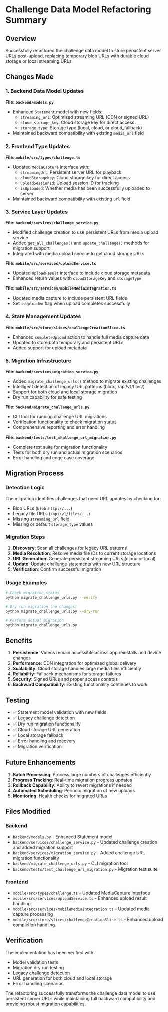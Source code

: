 # Challenge Data Model Refactoring Summary

## Overview

Successfully refactored the challenge data model to store persistent server URLs post-upload, replacing temporary blob URLs with durable cloud storage or local streaming URLs.

## Changes Made

### 1. Backend Data Model Updates

**File: `backend/models.py`**
- Enhanced `Statement` model with new fields:
  - `streaming_url`: Optimized streaming URL (CDN or signed URL)
  - `cloud_storage_key`: Cloud storage key for direct access
  - `storage_type`: Storage type (local, cloud, or cloud_fallback)
- Maintained backward compatibility with existing `media_url` field

### 2. Frontend Type Updates

**File: `mobile/src/types/challenge.ts`**
- Updated `MediaCapture` interface with:
  - `streamingUrl`: Persistent server URL for playback
  - `cloudStorageKey`: Cloud storage key for direct access
  - `uploadSessionId`: Upload session ID for tracking
  - `isUploaded`: Whether media has been successfully uploaded to server
- Maintained backward compatibility with existing `url` field

### 3. Service Layer Updates

**File: `backend/services/challenge_service.py`**
- Modified challenge creation to use persistent URLs from media upload service
- Added `get_all_challenges()` and `update_challenge()` methods for migration support
- Integrated with media upload service to get cloud storage URLs

**File: `mobile/src/services/uploadService.ts`**
- Updated `UploadResult` interface to include cloud storage metadata
- Enhanced return values with `cloudStorageKey` and `storageType`

**File: `mobile/src/services/mobileMediaIntegration.ts`**
- Updated media capture to include persistent URL fields
- Set `isUploaded` flag when upload completes successfully

### 4. State Management Updates

**File: `mobile/src/store/slices/challengeCreationSlice.ts`**
- Enhanced `completeUpload` action to handle full media capture data
- Updated to store both temporary and persistent URLs
- Added support for upload metadata

### 5. Migration Infrastructure

**File: `backend/services/migration_service.py`**
- Added `migrate_challenge_urls()` method to migrate existing challenges
- Intelligent detection of legacy URL patterns (blob:, /api/v1/files/)
- Support for both cloud and local storage migration
- Dry run capability for safe testing

**File: `backend/migrate_challenge_urls.py`**
- CLI tool for running challenge URL migrations
- Verification functionality to check migration status
- Comprehensive reporting and error handling

**File: `backend/tests/test_challenge_url_migration.py`**
- Complete test suite for migration functionality
- Tests for both dry run and actual migration scenarios
- Error handling and edge case coverage

## Migration Process

### Detection Logic
The migration identifies challenges that need URL updates by checking for:
- Blob URLs (`blob:http://...`)
- Legacy file URLs (`/api/v1/files/...`)
- Missing `streaming_url` field
- Missing or default `storage_type` values

### Migration Steps
1. **Discovery**: Scan all challenges for legacy URL patterns
2. **Media Resolution**: Resolve media file IDs to current storage locations
3. **URL Generation**: Generate persistent streaming URLs (cloud or local)
4. **Update**: Update challenge statements with new URL structure
5. **Verification**: Confirm successful migration

### Usage Examples

```bash
# Check migration status
python migrate_challenge_urls.py --verify

# Dry run migration (no changes)
python migrate_challenge_urls.py --dry-run

# Perform actual migration
python migrate_challenge_urls.py
```

## Benefits

1. **Persistence**: Videos remain accessible across app reinstalls and device changes
2. **Performance**: CDN integration for optimized global delivery
3. **Scalability**: Cloud storage handles large media files efficiently
4. **Reliability**: Fallback mechanisms for storage failures
5. **Security**: Signed URLs and proper access controls
6. **Backward Compatibility**: Existing functionality continues to work

## Testing

- ✅ Statement model validation with new fields
- ✅ Legacy challenge detection
- ✅ Dry run migration functionality
- ✅ Cloud storage URL generation
- ✅ Local storage fallback
- ✅ Error handling and recovery
- ✅ Migration verification

## Future Enhancements

1. **Batch Processing**: Process large numbers of challenges efficiently
2. **Progress Tracking**: Real-time migration progress updates
3. **Rollback Capability**: Ability to revert migrations if needed
4. **Automated Scheduling**: Periodic migration of new uploads
5. **Monitoring**: Health checks for migrated URLs

## Files Modified

### Backend
- `backend/models.py` - Enhanced Statement model
- `backend/services/challenge_service.py` - Updated challenge creation and added migration support
- `backend/services/migration_service.py` - Added challenge URL migration functionality
- `backend/migrate_challenge_urls.py` - CLI migration tool
- `backend/tests/test_challenge_url_migration.py` - Migration test suite

### Frontend
- `mobile/src/types/challenge.ts` - Updated MediaCapture interface
- `mobile/src/services/uploadService.ts` - Enhanced upload result handling
- `mobile/src/services/mobileMediaIntegration.ts` - Updated media capture processing
- `mobile/src/store/slices/challengeCreationSlice.ts` - Enhanced upload completion handling

## Verification

The implementation has been verified with:
- Model validation tests
- Migration dry run testing
- Legacy challenge detection
- URL generation for both cloud and local storage
- Error handling scenarios

The refactoring successfully transforms the challenge data model to use persistent server URLs while maintaining full backward compatibility and providing robust migration capabilities.